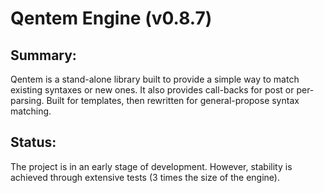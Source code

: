 # Qentem Engine (v0.8.7)

## Summary:
Qentem is a stand-alone library built to provide a simple way to match existing syntaxes or new ones. It also provides call-backs for post or per-parsing. Built for templates, then rewritten for general-propose syntax matching.

## Status:
The project is in an early stage of development. However, stability is achieved through extensive tests (3 times the size of the engine).
